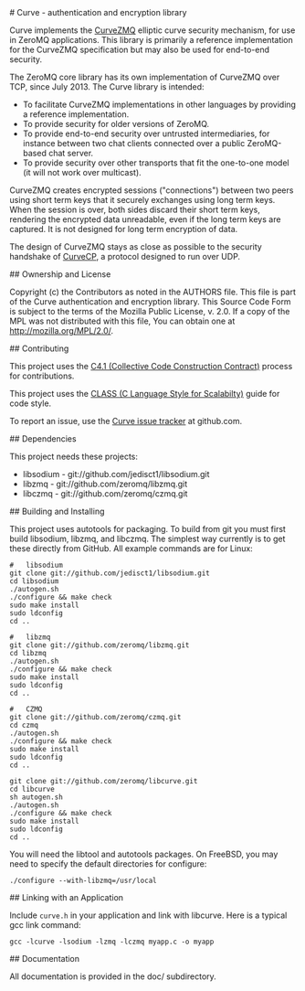 
<A name="toc1-3" title="Curve - authentication and encryption library" />
# Curve - authentication and encryption library

Curve implements the [CurveZMQ](http://rfc.zeromq.org/spec:26) elliptic curve security mechanism, for use in ZeroMQ applications. This library is primarily a reference implementation for the CurveZMQ specification but may also be used for end-to-end security.

The ZeroMQ core library has its own implementation of CurveZMQ over TCP, since July 2013. The Curve library is intended:

* To facilitate CurveZMQ implementations in other languages by providing a reference implementation.
* To provide security for older versions of ZeroMQ.
* To provide end-to-end security over untrusted intermediaries, for instance between two chat clients connected over a public ZeroMQ-based chat server.
* To provide security over other transports that fit the one-to-one model (it will not work over multicast).

CurveZMQ creates encrypted sessions ("connections") between two peers using short term keys that it securely exchanges using long term keys. When the session is over, both sides discard their short term keys, rendering the encrypted data unreadable, even if the long term keys are captured. It is not designed for long term encryption of data. 

The design of CurveZMQ stays as close as possible to the security handshake of [CurveCP](http://curvecp.org), a protocol designed to run over UDP.

<A name="toc2-19" title="Ownership and License" />
## Ownership and License

Copyright (c) the Contributors as noted in the AUTHORS file. This file is part of the Curve authentication and encryption library. This Source Code Form is subject to the terms of the Mozilla Public License, v. 2.0. If a copy of the MPL was not distributed with this file, You can obtain one at http://mozilla.org/MPL/2.0/.

<A name="toc2-24" title="Contributing" />
## Contributing

This project uses the [C4.1 (Collective Code Construction Contract)](http://rfc.zeromq.org/spec:22) process for contributions.

This project uses the [CLASS (C Language Style for Scalabilty)](http://rfc.zeromq.org/spec:21) guide for code style.

To report an issue, use the [Curve issue tracker](https://github.com/zeromq/libcurve/issues) at github.com.

<A name="toc2-33" title="Dependencies" />
## Dependencies

This project needs these projects:

* libsodium - git://github.com/jedisct1/libsodium.git
* libzmq - git://github.com/zeromq/libzmq.git
* libczmq - git://github.com/zeromq/czmq.git

<A name="toc2-42" title="Building and Installing" />
## Building and Installing

This project uses autotools for packaging. To build from git you must first build libsodium, libzmq, and libczmq. The simplest way currently is to get these directly from GitHub. All example commands are for Linux:

    #   libsodium
    git clone git://github.com/jedisct1/libsodium.git
    cd libsodium
    ./autogen.sh
    ./configure && make check
    sudo make install
    sudo ldconfig
    cd ..

    #   libzmq
    git clone git://github.com/zeromq/libzmq.git
    cd libzmq
    ./autogen.sh
    ./configure && make check
    sudo make install
    sudo ldconfig
    cd ..

    #   CZMQ
    git clone git://github.com/zeromq/czmq.git
    cd czmq
    ./autogen.sh
    ./configure && make check
    sudo make install
    sudo ldconfig
    cd ..

    git clone git://github.com/zeromq/libcurve.git
    cd libcurve
    sh autogen.sh
    ./autogen.sh
    ./configure && make check
    sudo make install
    sudo ldconfig
    cd ..

You will need the libtool and autotools packages. On FreeBSD, you may need to specify the default directories for configure:

    ./configure --with-libzmq=/usr/local

<A name="toc2-87" title="Linking with an Application" />
## Linking with an Application

Include `curve.h` in your application and link with libcurve. Here is a typical gcc link command:

    gcc -lcurve -lsodium -lzmq -lczmq myapp.c -o myapp

<A name="toc2-94" title="Documentation" />
## Documentation

All documentation is provided in the doc/ subdirectory.
